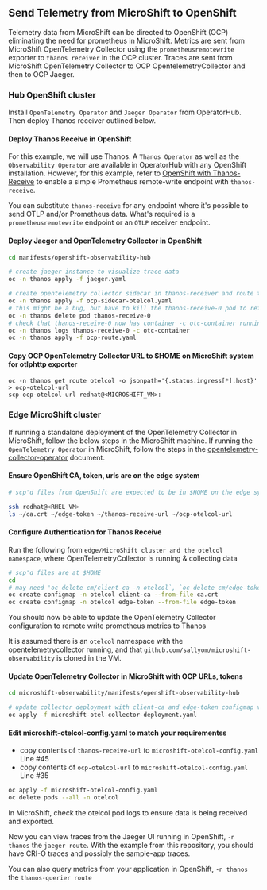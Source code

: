 ## Send Telemetry from MicroShift to OpenShift

Telemetry data from MicroShift can be directed to OpenShift (OCP) eliminating the need for prometheus in MicroShift.
Metrics are sent from MicroShift OpenTelemetry Collector using the `prometheusremotewrite` exporter to `thanos receiver` in the OCP cluster.
Traces are sent from MicroShift OpenTelemetry Collector to OCP OpentelemetryCollector and then to OCP Jaeger.


### Hub OpenShift cluster

Install `OpenTelemetry Operator` and `Jaeger Operator` from OperatorHub. Then deploy Thanos receiver outlined below.

#### Deploy Thanos Receive in OpenShift

For this example, we will use Thanos. A `Thanos Operator` as well as the `Observability Operator` are available in OperatorHub with
any OpenShift installation. However, for this example,
refer to [OpenShift with Thanos-Receive](../openshift-thanos-receive.md) to enable a simple Prometheus remote-write
endpoint with `thanos-receive`.

You can substitute `thanos-receive` for any endpoint where it's possible to send OTLP and/or Prometheus data.
What's required is a `prometheusremotewrite` endpoint or an `OTLP` receiver endpoint.
 
#### Deploy Jaeger and OpenTelemetry Collector in OpenShift

```bash
cd manifests/openshift-observability-hub

# create jaeger instance to visualize trace data
oc -n thanos apply -f jaeger.yaml

# create opentelemetry collector sidecar in thanos-receiver and route to collect trace data
oc -n thanos apply -f ocp-sidecar-otelcol.yaml
# this might be a bug, but have to kill the thanos-receive-0 pod to refresh and pick up the sidecar container
oc -n thanos delete pod thanos-receive-0
# check that thanos-receive-0 now has container -c otc-container running
oc -n thanos logs thanos-receive-0 -c otc-container
oc -n thanos apply -f ocp-route.yaml
```

#### Copy OCP OpenTelemetry Collector URL to $HOME on MicroShift system for otlphttp exporter

```
oc -n thanos get route otelcol -o jsonpath='{.status.ingress[*].host}' > ocp-otelcol-url
scp ocp-otelcol-url redhat@<MICROSHIFT_VM>:
```

### Edge MicroShift cluster

If running a standalone deployment of the OpenTelemetry Collector in MicroShift,
follow the below steps in the MicroShift machine. If running the
`OpenTelemetry Operator` in MicroShift, follow the steps in the
[opentelemetry-collector-operator](../opentelemetry-collector-operator/README.md) document.

#### Ensure OpenShift CA, token, urls are on the edge system

```bash
# scp'd files from OpenShift are expected to be in $HOME on the edge system.

ssh redhat@<RHEL_VM>
ls ~/ca.crt ~/edge-token ~/thanos-receive-url ~/ocp-otelcol-url
```

#### Configure Authentication for Thanos Receive

Run the following from `edge/MicroShift cluster and the otelcol namespace`, where OpenTelemetryCollector is running & collecting data

```bash
# scp'd files are at $HOME
cd
# may need 'oc delete cm/client-ca -n otelcol`, `oc delete cm/edge-token -n otelcol` first
oc create configmap -n otelcol client-ca --from-file ca.crt
oc create configmap -n otelcol edge-token --from-file edge-token
```
You should now be able to update the OpenTelemetry Collector configuration to remote write prometheus metrics to Thanos

It is assumed there is an `otelcol` namespace with the opentelemetrycollector running, and
that `github.com/sallyom/microshift-observability` is cloned in the VM.

#### Update OpenTelemetry Collector in MicroShift with OCP URLs, tokens

```bash
cd microshift-observability/manifests/openshift-observability-hub

# update collector deployment with client-ca and edge-token configmap volumes
oc apply -f microshift-otel-collector-deployment.yaml 
```

#### Edit microshift-otelcol-config.yaml to match your requirementss

* copy contents of `thanos-receive-url` to `microshift-otelcol-config.yaml` Line #45
* copy contents of `ocp-otelcol-url` to `microshift-otelcol-config.yaml` Line #35

```bash
oc apply -f microshift-otelcol-config.yaml
oc delete pods --all -n otelcol
```

In MicroShift, check the otelcol pod logs to ensure data is being received and exported.

Now you can view traces from the Jaeger UI running in OpenShift, `-n thanos` the `jaeger route`.
With the example from this repository, you should have CRI-O traces and possibly the sample-app
traces. 

You can also query metrics from your application in OpenShift, `-n thanos` the `thanos-querier route`
